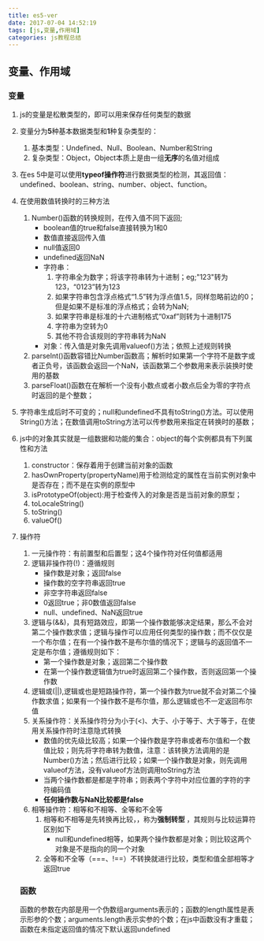 ```yaml
---
title: es5-ver
date: 2017-07-04 14:52:19
tags: [js,变量,作用域]
categories: js教程总结
---
```


## 变量、作用域

### 变量

1.   js的变量是松散类型的，即可以用来保存任何类型的数据

2.   变量分为**5**种基本数据类型和**1**种复杂类型的：
     1.   基本类型：Undefined、Null、Boolean、Number和String
     2.   复杂类型：Object，Object本质上是由一组**无序**的名值对组成

3.   在es 5中是可以使用**typeof操作符**进行数据类型的检测，其返回值：undefined、boolean、string、number、object、function。

4.   在使用数值转换时的三种方法
     1.   Number()函数的转换规则，在传入值不同下返回;
          *    boolean值的true和false直接转换为1和0
          *    数值直接返回传入值
          *    null值返回0
          *    undefined返回NaN
          *    字符串：
               1.   字符串全为数字；将该字符串转为十进制；eg;"123"转为123，“0123”转为123
               2.   如果字符串包含浮点格式“1.5”转为浮点值1.5，同样忽略前边的0；但是如果不是标准的浮点格式；会转为NaN;
               3.   如果字符串是标准的十六进制格式“0xaf”则转为十进制175
               4.   字符串为空转为0
               5.   其他不符合该规则的字符串转为NaN
          *    对象：传入值是对象先调用valueof()方法；依照上述规则转换
     2.   parseInt()函数容错比Number函数高；解析时如果第一个字符不是数字或者正负号，该函数会返回一个NaN，该函数第二个参数用来表示装换时使用的基数
     3.   parseFloat()函数在在解析一个没有小数点或者小数点后全为零的字符点时返回的是个整数；

5.   字符串生成后时不可变的；null和undefined不具有toString()方法。可以使用String()方法；在数值调用toString方法可以传参数用来指定在转换时的基数；

6.   js中的对象其实就是一组数据和功能的集合：object的每个实例都具有下列属性和方法

     1.   constructor：保存着用于创建当前对象的函数
     2.   hasOwnProperty(propertyName)用于检测给定的属性在当前实例对象中是否存在；而不是在实例的原型中
     3.   isPrototypeOf(object):用于检查传入的对象是否是当前对象的原型；
     4.   toLocaleString()
     5.   toString()
     6.   valueOf()

7.   操作符

     1.   一元操作符：有前置型和后置型；这4个操作符对任何值都适用
     2.   逻辑非操作符(!)：遵循规则
          *    操作数是对象；返回false
          *    操作数的空字符串返回true
          *    非空字符串返回false
          *    0返回true；非0数值返回false
          *    null、undefined、NaN返回true
     3.   逻辑与(&&)，具有短路效应，即第一个操作数能够决定结果，那么不会对第二个操作数求值；逻辑与操作可以应用任何类型的操作数；而不仅仅是一个布尔值；在有一个操作数不是布尔值的情况下；逻辑与的返回值不一定是布尔值；遵循规则如下：
          *    第一个操作数是对象；返回第二个操作数
          *    在第一个操作数逻辑值为true时返回第二个操作数，否则返回第一个操作数
     4.   逻辑或(||),逻辑或也是短路操作符，第一个操作数为true就不会对第二个操作数求值；如果有一个操作数不是布尔值，那么逻辑或也不一定返回布尔值
     5.   关系操作符：关系操作符分为小于(<)、大于、小于等于、大于等于，在使用关系操作符时注意隐式转换
          *    数值的优先级比较高；如果一个操作数是字符串或者布尔值和一个数值比较；则先将字符串转为数值，注意：该转换方法调用的是Number()方法；然后进行比较；如果一个操作数是对象，则先调用valueof方法，没有valueof方法则调用toString方法
          *    当两个操作数都是都是字符串；则表两个字符中对应位置的字符的字符编码值
          *    **任何操作数与NaN比较都是false** 
     6.   相等操作符：相等和不相等、全等和不全等
          1.   相等和不相等是先转换再比较，，称为**强制转型** ，其规则与比较运算符区别如下
               *    null和undefined相等，如果两个操作数都是对象；则比较这两个对象是不是指向的同一个对象
          2.   全等和不全等（===、!==）不转换就进行比较，类型和值全部相等才返回true

     ### 函数

     函数的参数在内部是用一个伪数组arguments表示的；函数的length属性是表示形参的个数；arguments.length表示实参的个数；在js中函数没有才重载；函数在未指定返回值的情况下默认返回undefined